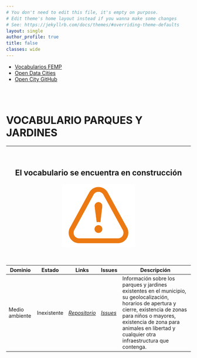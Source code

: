 ```yaml
---
# You don't need to edit this file, it's empty on purpose.
# Edit theme's home layout instead if you wanna make some changes
# See: https://jekyllrb.com/docs/themes/#overriding-theme-defaults
layout: single
author_profile: true 
title: false
classes: wide
---
```

<head>
<link href="stylesheet.css" rel="stylesheet"/>
  
  <nav class="style-4">
<ul class="menu-4">
	<li class="current"><a href="https://fempcatalogo.github.io/FEMPTFG/" data-hover="Vocabularios FEMP">Vocabularios FEMP</a></li>
	<li class="left"><a href="http://vocab.linkeddata.es/datosabiertos/" data-hover="Open Data Cities">Open Data Cities</a></li>
	<li class="left"><a href="https://github.com/opencitydata/" data-hover="Open City GitHub">Open City GitHub</a></li>
</ul>
	</nav>
	<br><br>
  
</head>

<div id="bodyid">
<link href="stylesheet.css" rel="stylesheet"/>

<h1> VOCABULARIO PARQUES Y JARDINES </h1>
</div>
  
---

&nbsp;
 
<h2 float="right" align="center"> El vocabulario se encuentra en construcción </h2>

<p float="right" align="center">   
<img src="img/constrA.png" alt="Construction" width="200"/>
</p>

&nbsp; &nbsp;
  
  
|Dominio |  Estado  |   Links   |   Issues   |   Descripción   |  
| -------- | -------- | --------- | ---------- | --------------- | 
| Medio ambiente  | Inexistente  |  *[Repositorio]( https://github.com/opencitydata/vocab-medio-ambiente-parques-jardines)*  | *[Issues](https://github.com/opencitydata/vocab-medio-ambiente-parques-jardines/issues)*  |  Información sobre los parques y jardines existentes en el municipio, su geolocalización, horarios de apertura y cierre, existencia de zonas para niños o mayores, existencia de zona para animales en libertad y cualquier otra infraestructura que contenga.   | 

  

 
&nbsp;


  
